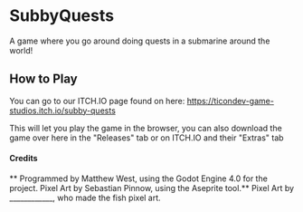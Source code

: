 # SubbyQuests
 A game where you go around doing quests in a submarine around the world!

## How to Play

You can go to our ITCH.IO page found on here: https://ticondev-game-studios.itch.io/subby-quests

This will let you play the game in the browser, you can also download the game over here in the "Releases" tab or on ITCH.IO and their "Extras" tab

#### Credits
**
Programmed by Matthew West, using the Godot Engine 4.0 for the project.
Pixel Art by Sebastian Pinnow, using the Aseprite tool.**
Pixel Art by ____________, who made the fish pixel art.
